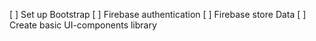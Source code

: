
[ ] Set up Bootstrap
[ ] Firebase authentication
[ ] Firebase store Data
[ ] Create basic UI-components library
